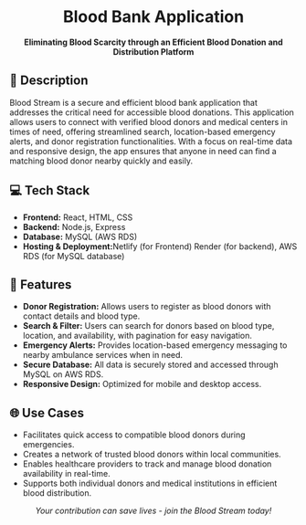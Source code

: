 <h1 align="center">Blood Bank Application</h1>

<p align="center">
  <strong>Eliminating Blood Scarcity through an Efficient Blood Donation and Distribution Platform</strong>
</p>

## <h2>📜 Description</h2>

<p>
Blood Stream is a secure and efficient blood bank application that addresses the critical need for accessible blood donations. This application allows users to connect with verified blood donors and medical centers in times of need, offering streamlined search, location-based emergency alerts, and donor registration functionalities. With a focus on real-time data and responsive design, the app ensures that anyone in need can find a matching blood donor nearby quickly and easily.
</p>

## <h2>💻 Tech Stack</h2>

<ul>
  <li><b>Frontend:</b> React, HTML, CSS</li>
  <li><b>Backend:</b> Node.js, Express</li>
  <li><b>Database:</b> MySQL (AWS RDS)</li>
  <li><b>Hosting & Deployment:</b>Netlify (for Frontend) Render (for backend), AWS RDS (for MySQL database)</li>
</ul>

## <h2>🚀 Features</h2>

<ul>
  <li><b>Donor Registration:</b> Allows users to register as blood donors with contact details and blood type.</li>
  <li><b>Search & Filter:</b> Users can search for donors based on blood type, location, and availability, with pagination for easy navigation.</li>
  <li><b>Emergency Alerts:</b> Provides location-based emergency messaging to nearby ambulance services when in need.</li>
  <li><b>Secure Database:</b> All data is securely stored and accessed through MySQL on AWS RDS.</li>
  <li><b>Responsive Design:</b> Optimized for mobile and desktop access.</li>
</ul>

## <h2>🌐 Use Cases</h2>

<ul>
  <li>Facilitates quick access to compatible blood donors during emergencies.</li>
  <li>Creates a network of trusted blood donors within local communities.</li>
  <li>Enables healthcare providers to track and manage blood donation availability in real-time.</li>
  <li>Supports both individual donors and medical institutions in efficient blood distribution.</li>
</ul>

<p align="center">
  <i>Your contribution can save lives - join the Blood Stream today!</i>
</p>
